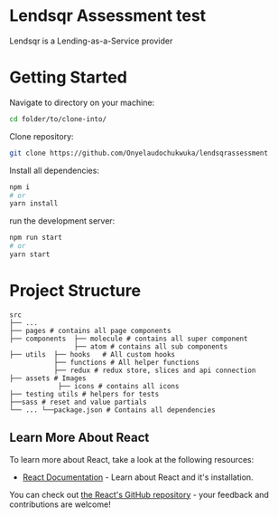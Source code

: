 # Lendsqr Assessment test

Lendsqr is a Lending-as-a-Service provider

# Getting Started

Navigate to directory on your machine:

```bash
cd folder/to/clone-into/
```

Clone repository:

```bash
git clone https://github.com/Onyelaudochukwuka/lendsqrassessment
```

Install all dependencies:

```bash
npm i
# or
yarn install
```

run the development server:

```bash
npm run start
# or
yarn start
```

# Project Structure
    
    src
    ├── ...
    ├── pages # contains all page components
    ├── components  ├── molecule # contains all super component
                    ├── atom # contains all sub components
    ├── utils  ├── hooks   # All custom hooks
               ├── functions # All helper functions
               ├── redux # redux store, slices and api connection
    ├── assets # Images
                ├── icons # contains all icons
    ├── testing utils # helpers for tests
    ├──sass # reset and value partials
    └── ... └──package.json # Contains all dependencies

## Learn More About React

To learn more about React, take a look at the following resources:

- [React Documentation](https://reactjs.org/docs/getting-started.html) - Learn about React and it's installation.


You can check out [the React's GitHub repository](https://github.com/facebook/react/) - your feedback and contributions are welcome!




